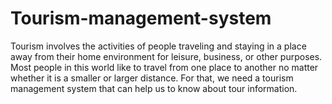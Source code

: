 # Tourism-management-system

Tourism involves the activities of people traveling and staying in a place away from their home environment for leisure, business, or other purposes. Most people in this world like to travel from one place to another no matter whether it is a smaller or larger distance. For that, we need a tourism management system that can help us to know about tour information.
